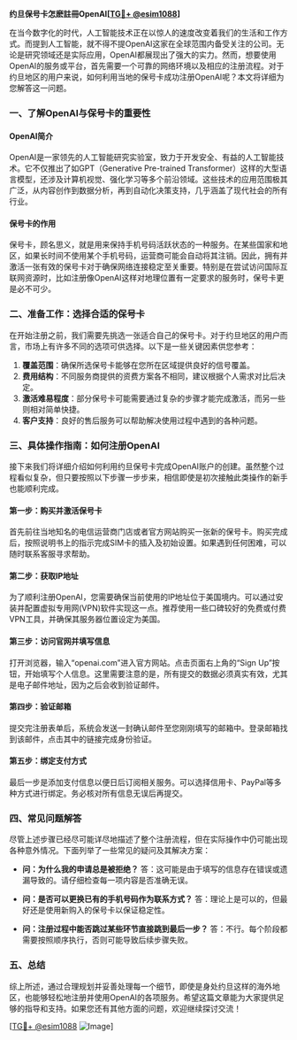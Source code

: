 **约旦保号卡怎麽註冊OpenAI[[TG💪+ @esim1088](https://t.me/s/esim1088)]**

在当今数字化的时代，人工智能技术正在以惊人的速度改变着我们的生活和工作方式。而提到人工智能，就不得不提OpenAI这家在全球范围内备受关注的公司。无论是研究领域还是实际应用，OpenAI都展现出了强大的实力。然而，想要使用OpenAI的服务或平台，首先需要一个可靠的网络环境以及相应的注册流程。对于约旦地区的用户来说，如何利用当地的保号卡成功注册OpenAI呢？本文将详细为您解答这一问题。

### 一、了解OpenAI与保号卡的重要性

#### OpenAI简介
OpenAI是一家领先的人工智能研究实验室，致力于开发安全、有益的人工智能技术。它不仅推出了如GPT（Generative Pre-trained Transformer）这样的大型语言模型，还涉及计算机视觉、强化学习等多个前沿领域。这些技术的应用范围极其广泛，从内容创作到数据分析，再到自动化决策支持，几乎涵盖了现代社会的所有行业。

#### 保号卡的作用
保号卡，顾名思义，就是用来保持手机号码活跃状态的一种服务。在某些国家和地区，如果长时间不使用某个手机号码，运营商可能会自动将其注销。因此，拥有并激活一张有效的保号卡对于确保网络连接稳定至关重要。特别是在尝试访问国际互联网资源时，比如注册像OpenAI这样对地理位置有一定要求的服务时，保号卡更是必不可少。

### 二、准备工作：选择合适的保号卡

在开始注册之前，我们需要先挑选一张适合自己的保号卡。对于约旦地区的用户而言，市场上有许多不同的选项可供选择。以下是一些关键因素供您参考：

1. **覆盖范围**：确保所选保号卡能够在您所在区域提供良好的信号覆盖。
2. **费用结构**：不同服务商提供的资费方案各不相同，建议根据个人需求对比后决定。
3. **激活难易程度**：部分保号卡可能需要通过复杂的步骤才能完成激活，而另一些则相对简单快捷。
4. **客户支持**：良好的售后服务可以帮助解决使用过程中遇到的各种问题。

### 三、具体操作指南：如何注册OpenAI

接下来我们将详细介绍如何利用约旦保号卡完成OpenAI账户的创建。虽然整个过程看似复杂，但只要按照以下步骤一步步来，相信即使是初次接触此类操作的新手也能顺利完成。

#### 第一步：购买并激活保号卡
首先前往当地知名的电信运营商门店或者官方网站购买一张新的保号卡。购买完成后，按照说明书上的指示完成SIM卡的插入及初始设置。如果遇到任何困难，可以随时联系客服寻求帮助。

#### 第二步：获取IP地址
为了顺利注册OpenAI，您需要确保当前使用的IP地址位于美国境内。可以通过安装并配置虚拟专用网(VPN)软件实现这一点。推荐使用一些口碑较好的免费或付费VPN工具，并确保其服务器位置设定为美国。

#### 第三步：访问官网并填写信息
打开浏览器，输入“openai.com”进入官方网站。点击页面右上角的“Sign Up”按钮，开始填写个人信息。这里需要注意的是，所有提交的数据必须真实有效，尤其是电子邮件地址，因为之后会收到验证邮件。

#### 第四步：验证邮箱
提交完注册表单后，系统会发送一封确认邮件至您刚刚填写的邮箱中。登录邮箱找到该邮件，点击其中的链接完成身份验证。

#### 第五步：绑定支付方式
最后一步是添加支付信息以便日后订阅相关服务。可以选择信用卡、PayPal等多种方式进行绑定。务必核对所有信息无误后再提交。

### 四、常见问题解答

尽管上述步骤已经尽可能详尽地描述了整个注册流程，但在实际操作中仍可能出现各种意外情况。下面列举了一些常见的疑问及其解决方案：

- **问：为什么我的申请总是被拒绝？**
  答：这可能是由于填写的信息存在错误或遗漏导致的。请仔细检查每一项内容是否准确无误。

- **问：是否可以更换已有的手机号码作为联系方式？**
  答：理论上是可以的，但最好还是使用新购入的保号卡以保证稳定性。

- **问：注册过程中能否跳过某些环节直接跳到最后一步？**
  答：不行。每个阶段都需要按照顺序执行，否则可能导致后续步骤失败。

### 五、总结

综上所述，通过合理规划并妥善处理每一个细节，即使是身处约旦这样的海外地区，也能够轻松地注册并使用OpenAI的各项服务。希望这篇文章能为大家提供足够的指导和支持。如果您还有其他方面的问题，欢迎继续探讨交流！

[[TG💪+ @esim1088](https://t.me/s/esim1088) ![Image](https://i.postimg.cc/4NQfJmqS/Snipaste-2025-05-13-00-14-12.png)]